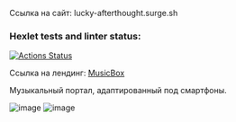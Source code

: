 Ссылка на сайт: lucky-afterthought.surge.sh

### Hexlet tests and linter status:

[![Actions Status](https://github.com/alllenk1/layout-designer-project-56/actions/workflows/hexlet-check.yml/badge.svg)](https://github.com/alllenk1/layout-designer-project-56/actions)

Ссылка на лендинг: [MusicBox](https://lucky-afterthought.surge.sh/)

Музыкальный портал, адаптированный под смартфоны. 

![image](https://drive.google.com/file/d/1UtL63eom0nghSanHWmGJF4fihgA1aYTV/view?usp=sharing)
![image](https://drive.google.com/file/d/1d_avXONd1rZJwJRhwnKmuZXn4xPxRmNC/view?usp=sharing)
